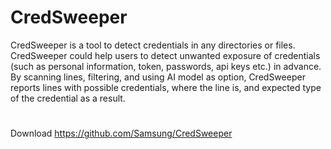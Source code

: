 # CredSweeper
CredSweeper is a tool to detect credentials in any directories or files. CredSweeper could help users to detect unwanted exposure of credentials (such as personal information, token, passwords, api keys etc.) in advance. By scanning lines, filtering, and using AI model as option, CredSweeper reports lines with possible credentials, where the line is, and expected type of the credential as a result.

#
Download
https://github.com/Samsung/CredSweeper